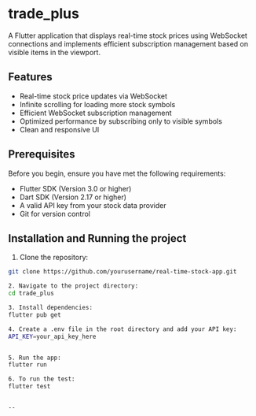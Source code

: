 # trade_plus

A Flutter application that displays real-time stock prices using WebSocket connections and implements efficient subscription management based on visible items in the viewport.

## Features

- Real-time stock price updates via WebSocket
- Infinite scrolling for loading more stock symbols
- Efficient WebSocket subscription management
- Optimized performance by subscribing only to visible symbols
- Clean and responsive UI

## Prerequisites

Before you begin, ensure you have met the following requirements:
- Flutter SDK (Version 3.0 or higher)
- Dart SDK (Version 2.17 or higher)
- A valid API key from your stock data provider
- Git for version control

## Installation and Running the project

1. Clone the repository:
```bash
git clone https://github.com/yourusername/real-time-stock-app.git

2. Navigate to the project directory:
cd trade_plus

3. Install dependencies:
flutter pub get

4. Create a .env file in the root directory and add your API key:
API_KEY=your_api_key_here


5. Run the app:
flutter run

6. To run the test: 
flutter test 


--


